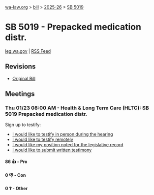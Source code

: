 [wa-law.org](/) > [bill](/bill/) > [2025-26](/bill/2025-26/) > [SB 5019](/bill/2025-26/sb/5019/)

# SB 5019 - Prepacked medication distr.
[leg.wa.gov](https://app.leg.wa.gov/billsummary?BillNumber=5019&Year=2025&Initiative=false) | [RSS Feed](./rss.xml)

## Revisions
* [Original Bill](1/)

## Meetings
### Thu 01/23 08:00 AM - Health & Long Term Care (HLTC): SB 5019 Prepacked medication distr.
Sign up to testify:
* [I would like to testify in person during the hearing](https://app.leg.wa.gov/csi/Testifier/Add?chamber=House&mId=32487&aId=161671&caId=24750&tId=1)
* [I would like to testify remotely](https://app.leg.wa.gov/csi/Testifier/Add?chamber=House&mId=32487&aId=161671&caId=24750&tId=2)
* [I would like my position noted for the legislative record](https://app.leg.wa.gov/csi/Testifier/Add?chamber=House&mId=32487&aId=161671&caId=24750&tId=3)
* [I would like to submit written testimony](https://app.leg.wa.gov/csi/Testifier/Add?chamber=House&mId=32487&aId=161671&caId=24750&tId=4)

#### 86 👍 - Pro

#### 0 👎 - Con

#### 0 ❓ - Other
